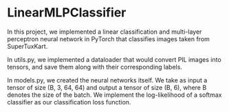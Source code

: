 # LinearMLPClassifier

In this project, we implemented a linear classification and multi-layer perceptron neural network in PyTorch that classifies images taken from SuperTuxKart.

In utils.py, we implemented a dataloader that would convert PIL images into tensors, and save them along with their corresponding labels. 

In models.py, we created the neural networks itself. We take as input a tensor of size (B, 3, 64, 64) and output a tensor of size (B, 6), where B denotes the size of the batch. We implement the log-likelihood of a softmax classifier as our classification loss function.
